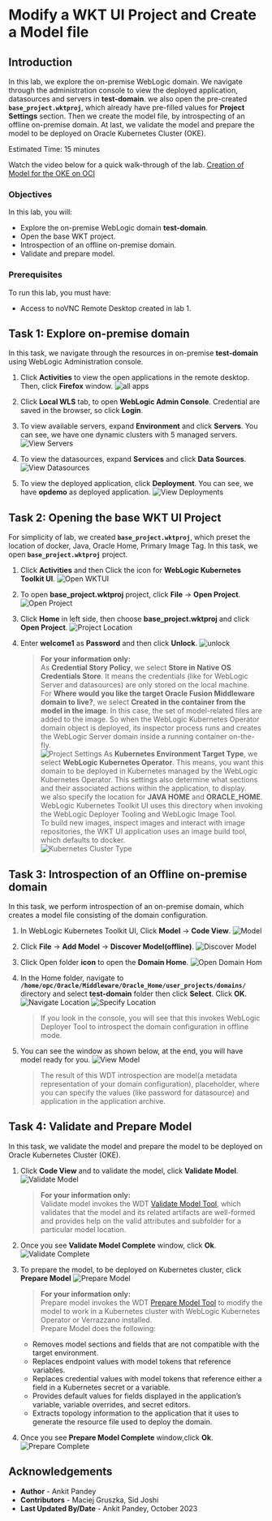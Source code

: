 # Modify a WKT UI Project and Create a Model file

## Introduction

In this lab, we explore the on-premise WebLogic domain. We navigate through the administration console to view the deployed application, datasources and servers in **test-domain**. we also open the pre-created **`base_project.wktproj`**, which already have pre-filled values for **Project Settings** section. Then we create the model file, by introspecting of an offline on-premise domain. At last, we validate the model and prepare the model to be deployed on Oracle Kubernetes Cluster (OKE).

Estimated Time: 15 minutes

Watch the video below for a quick walk-through of the lab.
[Creation of Model for the OKE on OCI](videohub:1_qdch3qqg)

### Objectives

In this lab, you will:

* Explore the on-premise WebLogic domain **test-domain**.
* Open the base WKT project.
* Introspection of an offline on-premise domain.
* Validate and prepare model. 

### Prerequisites

To run this lab, you must have:
* Access to noVNC Remote Desktop created in lab 1.

## Task 1: Explore on-premise domain

In this task, we navigate through the resources in on-premise **test-domain** using WebLogic Administration console.

1. Click **Activities** to view the open applications in the remote desktop. Then, click **Firefox** window. 
    ![all apps](images/all-apps.png)

2. Click **Local WLS** tab, to open **WebLogic Admin Console**. Credential are saved in the browser, so click **Login**. 

3. To view available servers, expand **Environment** and click **Servers**. You can see, we have one dynamic clusters with 5 managed servers. 
    ![View Servers](images/view-servers.png)

4. To view the datasources, expand **Services** and click **Data Sources**.
    ![View Datasources](images/view-datasources.png)

5. To view the deployed application, click **Deployment**. You can see, we have **opdemo** as deployed application.
    ![View Deployments](images/view-deployments.png)

## Task 2: Opening the base WKT UI Project

For simplicity of lab, we created **`base_project.wktproj`**, which preset the location of docker, Java, Oracle Home, Primary Image Tag. In this task, we open  **`base_project.wktproj`** project.

1. Click **Activities** and then Click the icon for **WebLogic Kubernetes Toolkit UI**.
    ![Open WKTUI](images/open-wktui.png)

2. To open **base_project.wktproj** project, click **File** -> **Open Project**. 
    ![Open Project](images/open-project.png)

3. Click **Home** in left side, then choose **base_project.wktproj** and click **Open Project**.
    ![Project Location](images/project-location.png)

4. Enter **welcome1** as **Password** and then click **Unlock**.
    ![unlock](images/unlock-wktui.png)

    > **For your information only:**<br>
    > As **Credential Story Policy**, we select **Store in Native OS Credentials Store**. It means the credentials (like for WebLogic Server and datasources) are only stored on the local machine.<br>
    > For **Where would you like the target Oracle Fusion Middleware domain to live?**, we select **Created in the container from the model in the image**. In this case, the set of model-related files are added to the image. So when the WebLogic Kubernetes Operator domain object is deployed, its inspector process runs and creates the WebLogic Server domain inside a running container on-the-fly.<br>
    ![Project Settings](images/project-settings.png)
    > As **Kubernetes Environment Target Type**, we select **WebLogic Kubernetes Operator**. This means, you want this domain to be deployed in Kubernetes managed by the WebLogic Kubernetes Operator. This settings also determine what sections and their associated actions within the application, to display.<br>
    > we also specify the location for **JAVA HOME** and **ORACLE_HOME**. WebLogic Kubernetes Toolkit UI uses this directory when invoking the WebLogic Deployer Tooling and WebLogic Image Tool. <br>
    > To build new images, inspect images and interact with image repositories, the WKT UI application uses an image build tool, which defaults to docker.<br>
    ![Kubernetes Cluster Type](images/kubernetes-cluster-type.png)




## Task 3: Introspection of an Offline on-premise domain 

In this task, we perform introspection of an on-premise domain, which creates a model file consisting of the domain configuration.

1. In WebLogic Kubernetes Toolkit UI, Click **Model** -> **Code View**.
    ![Model](images/click-model.png)

2. Click **File** -> **Add Model** -> **Discover Model(offline)**.
    ![Discover Model](images/discover-model.png)

3. Click Open folder **icon** to open the **Domain Home**.
    ![Open Domain Hom](images/open-domain-home.png)

4. In the Home folder, navigate to **`/home/opc/Oracle/Middleware/Oracle_Home/user_projects/domains/`** directory and select **test-domain** folder then  click **Select**. Click **OK**.
    ![Navigate Location](images/navigate-location.png)
    ![Specify Location](images/specify-location.png)
    > If you look in the console, you will see that this invokes WebLogic Deployer Tool to introspect the domain configuration in offline mode. 

5. You can see the window as shown below, at the end, you will have model ready for you.
    ![View Model](images/view-model.png)

    > The result of this WDT introspection are model(a metadata representation of your domain configuration), placeholder, where you can specify the values (like password for datasource) and application in the application archive.

## Task 4: Validate and Prepare Model 

In this task, we validate the model and prepare the model to be deployed on Oracle Kubernetes Cluster (OKE).

1. Click **Code View** and to validate the model, click **Validate Model**.
    ![Validate Model](images/validate-model.png)
    > **For your information only:**<br>
    > Validate model invokes the WDT [Validate Model Tool](https://oracle.github.io/weblogic-deploy-tooling/userguide/tools/validate/), which validates that the model and its related artifacts  are well-formed and provides help on the valid attributes and subfolder for a particular model location.

2. Once you see **Validate Model Complete** window, click **Ok**.
    ![Validate Complete](images/validate-complete.png)

3. To prepare the model, to be deployed on Kubernetes cluster, click **Prepare Model**
    ![Prepare Model](images/prepare-model.png)
    > **For your information only:**<br>
    > Prepare model invokes the WDT [Prepare Model Tool](https://oracle.github.io/weblogic-deploy-tooling/userguide/tools/prepare/) to modify the model to work in a Kubernetes cluster with WebLogic Kubernetes Operator or Verrazzano installed.<br>
    > Prepare Model does the following:
    * Removes model sections and fields that are not compatible with the target environment.
    * Replaces endpoint values with model tokens that reference variables.
    * Replaces credential values with model tokens that reference either a field in a Kubernetes secret or a variable.
    * Provides default values for fields displayed in the application’s variable, variable overrides, and secret editors.
    * Extracts topology information to the application that it uses to generate the resource file used to deploy the domain.

4. Once you see **Prepare Model Complete** window,click **Ok**.
    ![Prepare Complete](images/prepare-complete.png)


## Acknowledgements

* **Author** -  Ankit Pandey
* **Contributors** - Maciej Gruszka, Sid Joshi
* **Last Updated By/Date** - Ankit Pandey, October 2023